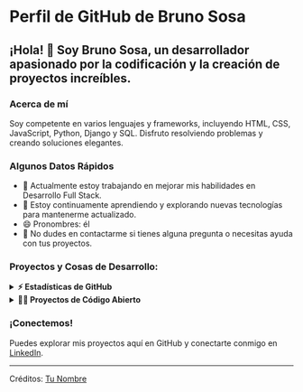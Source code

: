 <h1>Perfil de GitHub de Bruno Sosa</h1>

<h2>¡Hola! 👋 Soy Bruno Sosa, un desarrollador apasionado por la codificación y la creación de proyectos increíbles.</h2>

<h3>Acerca de mí</h3>
<p>Soy competente en varios lenguajes y frameworks, incluyendo HTML, CSS, JavaScript, Python, Django y SQL. Disfruto resolviendo problemas y creando soluciones elegantes.</p>

<h3>Algunos Datos Rápidos</h3>
<ul>
    <li>🔭 Actualmente estoy trabajando en mejorar mis habilidades en Desarrollo Full Stack.</li>
    <li>🌱 Estoy continuamente aprendiendo y explorando nuevas tecnologías para mantenerme actualizado.</li>
    <li>😄 Pronombres: él</li>
    <li>💬 No dudes en contactarme si tienes alguna pregunta o necesitas ayuda con tus proyectos.</li>
</ul>

<h3>Proyectos y Cosas de Desarrollo:</h3>
<details>
    <summary><b>⚡ Estadísticas de GitHub</b></summary>
    <!-- Insertar widget de estadísticas de GitHub aquí -->
</details>

<details>
    <summary><b>👨‍💻 Proyectos de Código Abierto</b></summary>
    <!-- Insertar lista de proyectos de código abierto aquí -->
</details>

<h3>¡Conectemos!</h3>
<p>Puedes explorar mis proyectos aquí en GitHub y conectarte conmigo en <a href="#">LinkedIn</a>.</p>

<hr>
<p>Créditos: <a href="#">Tu Nombre</a></p>
